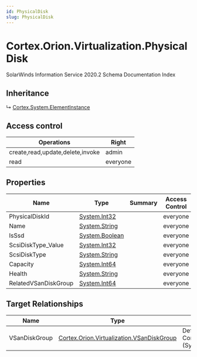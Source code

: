 ```yaml
---
id: PhysicalDisk
slug: PhysicalDisk
---
```


# Cortex.Orion.Virtualization.PhysicalDisk

SolarWinds Information Service 2020.2 Schema Documentation Index

## Inheritance

↳ [Cortex.System.ElementInstance](./../Cortex.System/ElementInstance)

## Access control

| Operations | Right |
| ------ | ------ |
| create,read,update,delete,invoke | admin |
| read | everyone |

## Properties

| Name | Type | Summary | Access Control |
| ------ | ------ | ------ | ------ |
| PhysicalDiskId | [System.Int32](https://docs.microsoft.com/en-us/dotnet/api/system.int32) |  | everyone |
| Name | [System.String](https://docs.microsoft.com/en-us/dotnet/api/system.string) |  | everyone |
| IsSsd | [System.Boolean](https://docs.microsoft.com/en-us/dotnet/api/system.boolean) |  | everyone |
| ScsiDiskType_Value | [System.Int32](https://docs.microsoft.com/en-us/dotnet/api/system.int32) |  | everyone |
| ScsiDiskType | [System.String](https://docs.microsoft.com/en-us/dotnet/api/system.string) |  | everyone |
| Capacity | [System.Int64](https://docs.microsoft.com/en-us/dotnet/api/system.int64) |  | everyone |
| Health | [System.String](https://docs.microsoft.com/en-us/dotnet/api/system.string) |  | everyone |
| RelatedVSanDiskGroup | [System.Int64](https://docs.microsoft.com/en-us/dotnet/api/system.int64) |  | everyone |

## Target Relationships

| Name | Type | Notes |
| ------ | ------ | ------ |
| VSanDiskGroup | [Cortex.Orion.Virtualization.VSanDiskGroup](./../Cortex.Orion.Virtualization/VSanDiskGroup) | Defined by relationship Cortex.Orion.Virtualization.VSanDiskGroupToPhysicalDisks (System.Reference) |

